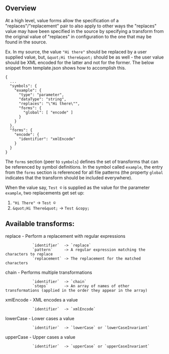 ## Overview

At a high level, value forms allow the specification of a "replaces"/"replacement" pair to also apply to other ways the "replaces" value may have been specified in the source by specifying a transform from the original value of "replaces" in configuration to the one that may be found in the source.

Ex.
In my source, the value `"Hi there"` should be replaced by a user supplied value, but, `&quot;Hi there&quot;` should be as well - the user value should be XML encoded for the latter and not for the former. The below snippet from template.json shows how to accomplish this.

```
{
  ...
  "symbols": {
    "example": {
      "type": "parameter",
      "dataType": "string",
      "replaces": "\"Hi there\"",
      "forms": {
        "global": [ "encode" ]
      }
    }
  },
  "forms": {
    "encode": {
      "identifier": "xmlEncode"
    }
  }
}
```

The `forms` section (peer to `symbols`) defines the set of transforms that can be referenced by symbol definitions. In the symbol called `example`, the entry from the `forms` section is referenced for all file patterns (the property `global` indicates that the transform should be included everywhere).

When the value say, `Test ©` is supplied as the value for the parameter `example`, two replacements get set up:
1) `"Hi There"` -> `Test ©`
2) `&quot;Hi There&quot;` -> `Test &copy;`

## Available transforms:

replace   - Perform a replacement with regular expressions
```
            `identifier`  -> `replace`
            `pattern`     -> A regular expression matching the characters to replace
            `replacement` -> The replacement for the matched characters
```

chain     - Performs multiple transformations
```
            `identifier`  -> `chain`
            `steps`       -> An array of names of other transformations (applied in the order they appear in the array)
```

xmlEncode - XML encodes a value
```
            `identifier`  -> `xmlEncode`
```

lowerCase - Lower cases a value
```
            `identifier`  -> `lowerCase` or `lowerCaseInvariant`
```

upperCase - Upper cases a value
```
            `identifier`  -> `upperCase` or `upperCaseInvariant`
```
